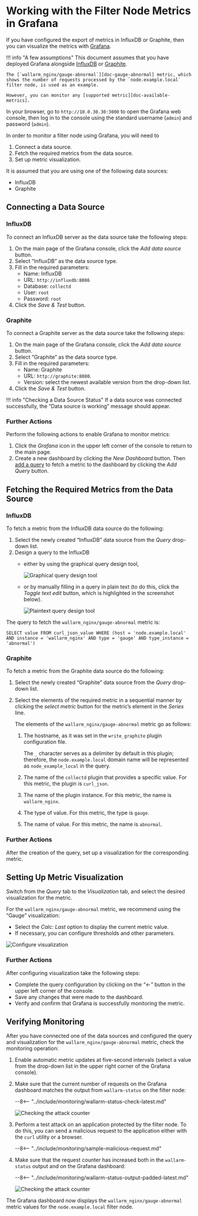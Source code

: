 [img-influxdb-query-graphical]:     ../../images/monitoring/grafana-influx-1.png
[img-influxdb-query-plaintext]:     ../../images/monitoring/grafana-influx-2.png
[img-query-visualization]:          ../../images/monitoring/grafana-query-visualization.png
[img-grafana-0-attacks]:            ../../images/monitoring/grafana-0-attacks.png
[img-grafana-16-attacks]:           ../../images/monitoring/grafana-16-attacks.png

[link-grafana]:                     https://grafana.com/

[doc-network-plugin-influxdb]:      network-plugin-influxdb.md
[doc-network-plugin-graphite]:      write-plugin-graphite.md
[doc-gauge-abnormal]:                available-metrics.md#number-of-requests
[doc-available-metrics]:            available-metrics.md

[anchor-query]:                     #fetching-the-required-metrics-from-the-data-source
[anchor-verify-monitoring]:         #verifying-monitoring

#   Working with the Filter Node Metrics in Grafana

If you have configured the export of metrics in InfluxDB or Graphite, then you can visualize the metrics with [Grafana][link-grafana].


!!! info "A few assumptions"
    This document assumes that you have deployed Grafana alongside [InfluxDB][doc-network-plugin-influxdb] or [Graphite][doc-network-plugin-graphite].
    
    The [`wallarm_nginx/gauge-abnormal`][doc-gauge-abnormal] metric, which shows the number of requests processed by the `node.example.local` filter node, is used as an example.
    
    However, you can monitor any [supported metric][doc-available-metrics]. 

In your browser, go to `http://10.0.30.30:3000` to open the Grafana web console, then log in to the console using the standard username (`admin`) and password (`admin`). 

In order to monitor a filter node using Grafana, you will need to
1.  Connect a data source.
2.  Fetch the required metrics from the data source.
3.  Set up metric visualization. 

It is assumed that you are using one of the following data sources:
*   InfluxDB
*   Graphite

##  Connecting a Data Source

### InfluxDB

To connect an InfluxDB server as the data source take the following steps:
1.  On the main page of the Grafana console, click the *Add data source* button.
2.  Select “InfluxDB” as the data source type.
3.  Fill in the required parameters:
    *   Name: InfluxDB
    *   URL: `http://influxdb:8086`
    *   Database: `collectd`
    *   User: `root`
    *   Password: `root`
4.  Click the *Save & Test* button.



### Graphite

To connect a Graphite server as the data source take the following steps:
1.  On the main page of the Grafana console, click the *Add data source* button.
2.  Select “Graphite” as the data source type.
3.  Fill in the required parameters:
    *   Name: Graphite
    *   URL: `http://graphite:8080`.
    *   Version: select the newest available version from the drop-down list.
4.  Click the *Save & Test* button.


!!! info "Checking a Data Source Status"
    If a data source was connected successfully, the “Data source is working” message should appear.


### Further Actions

Perform the following actions to enable Grafana to monitor metrics:
1.  Click the *Grafana* icon in the upper left corner of the console to return to the main page.
2.  Create a new dashboard by clicking the *New Dashboard* button. Then [add a query][anchor-query] to fetch a metric to the dashboard by clicking the *Add Query* button. 

##  Fetching the Required Metrics from the Data Source

### InfluxDB

To fetch a metric from the InfluxDB data source do the following:
1.  Select the newly created “InfluxDB” data source from the *Query* drop-down list.
2.  Design a query to the InfluxDB
    *   either by using the graphical query design tool,

        ![Graphical query design tool][img-influxdb-query-graphical]

    *   or by manually filling in a query in plain text (to do this, click the *Toggle text edit* button, which is highlighted in the screenshot below).

        ![Plaintext query design tool][img-influxdb-query-plaintext]



The query to fetch the `wallarm_nginx/gauge-abnormal` metric is:
```
SELECT value FROM curl_json_value WHERE (host = 'node.example.local' AND instance = 'wallarm_nginx' AND type = 'gauge' AND type_instance = 'abnormal')    
```



### Graphite

To fetch a metric from the Graphite data source do the following:

1.  Select the newly created “Graphite” data source from the *Query* drop-down list.
2.  Select the elements of the required metric in a sequential manner by clicking the *select metric* button for the metric’s element in the *Series* line.

    The elements of the `wallarm_nginx/gauge-abnormal` metric go as follows:

    1.  The hostname, as it was set in the `write_graphite` plugin configuration file.
   
        The `_` character serves as a delimiter by default in this plugin; therefore, the `node.example.local` domain name will be represented as `node_example_local` in the query.
   
    2.  The name of the `collectd` plugin that provides a specific value. For this metric, the plugin is `curl_json`.
    3.  The name of the plugin instance. For this metric, the name is `wallarm_nginx`.
    4.  The type of value. For this metric, the type is `gauge`.
    5.  The name of value. For this metric, the name is `abnormal`.

### Further Actions

After the creation of the query, set up a visualization for the corresponding metric.

##  Setting Up Metric Visualization

Switch from the *Query* tab to the *Visualization* tab, and select the desired visualization for the metric.

For the `wallarm_nginx/gauge-abnormal` metric, we recommend using the “Gauge” visualization:
*   Select the *Calc: Last* option to display the current metric value.
*   If necessary, you can configure thresholds and other parameters. 

![Configure visualization][img-query-visualization]

### Further Actions

After configuring visualization take the following steps:
*   Complete the query configuration by clicking on the *“←”* button in the upper left corner of the console.  
*   Save any changes that were made to the dashboard.
*   Verify and confirm that Grafana is successfully monitoring the metric.

##  Verifying Monitoring

After you have connected one of the data sources and configured the query and visualization for the `wallarm_nginx/gauge-abnormal` metric, check the monitoring operation:
1.  Enable automatic metric updates at five-second intervals (select a value from the drop-down list in the upper right corner of the Grafana console).
2.  Make sure that the current number of requests on the Grafana dashboard matches the output from `wallarm-status` on the filter node:

    --8<-- "../include/monitoring/wallarm-status-check-latest.md"
    
    ![Checking the attack counter][img-grafana-0-attacks]
    
3.  Perform a test attack on an application protected by the filter node. To do this, you can send a malicious request to the application either with the `curl` utility or a browser.

    --8<-- "../include/monitoring/sample-malicious-request.md"
    
4.  Make sure that the request counter has increased both in the `wallarm-status` output and on the Grafana dashboard:

    --8<-- "../include/monitoring/wallarm-status-output-padded-latest.md"

    ![Checking the attack counter][img-grafana-16-attacks]

The Grafana dashboard now displays the `wallarm_nginx/gauge-abnormal` metric values for the `node.example.local` filter node.